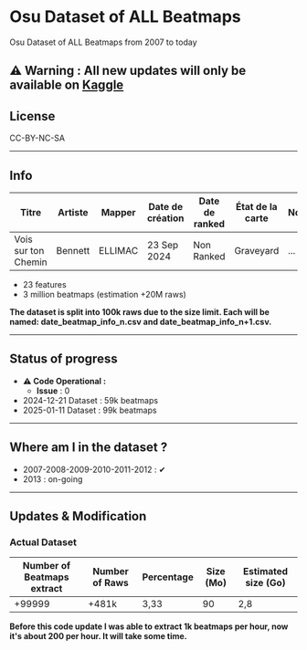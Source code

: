 # Osu Dataset of ALL Beatmaps
Osu Dataset of ALL Beatmaps from 2007 to today 

## ⚠ Warning : **All new updates will only be available on [Kaggle](https://www.kaggle.com/datasets/ellimaaac/osu-dataset-of-all-beatmaps-from-2007-to-today)**

##  License
CC-BY-NC-SA

---

## Info

| Titre                | Artiste   | Mapper   | Date de création | Date de ranked | État de la carte | Nominator | Genre | Langue | Playcount | Likes | Length | BPM | Circle Count | Slider Count | Circle Size | HP Drain | Accuracy | Approach Rate | Star Rating | Game Mode | URL | Difficultés |
|----------------------|-----------|----------|------------------|----------------|------------------|-----------|-------|--------|-----------|-------|--------|-----|--------------|--------------|-------------|----------|----------|---------------|-------------|-----------|-----|-------------|
| Vois sur ton Chemin | Bennett   | ELLIMAC  | 23 Sep 2024     | Non Ranked     | Graveyard        | ...         | Other | French | 54        | 0     | 2:54   | 220 | 578          | 196          | 4           | 5        | 8        | 9             | 6.27        | osu!     | https://osu.ppy.sh/beatmapsets/2254185  | Insane      |

- 23 features 
- 3 million beatmaps (estimation +20M raws)

**The dataset is split into 100k raws due to the size limit. Each will be named: date_beatmap_info_n.csv and date_beatmap_info_n+1.csv.**

---
## Status of progress
- **⚠ Code Operational :**
  - **Issue** : 0
- 2024-12-21 Dataset : 59k beatmaps
- 2025-01-11 Dataset : 99k beatmaps

---

## Where am I in the dataset ?
- 2007-2008-2009-2010-2011-2012 : ✔
- 2013 : on-going

---

## Updates & Modification

### Actual Dataset

| Number of Beatmaps extract | Number of Raws  | Percentage | Size (Mo) | Estimated size (Go) |
|-------|-------|-------------|-------------|---------------------|
| +99999  | +481k	 | 3,33 | 90 |   2,8      |			

**Before this code update I was able to extract 1k beatmaps per hour, now it's about 200 per hour. It will take some time.**
